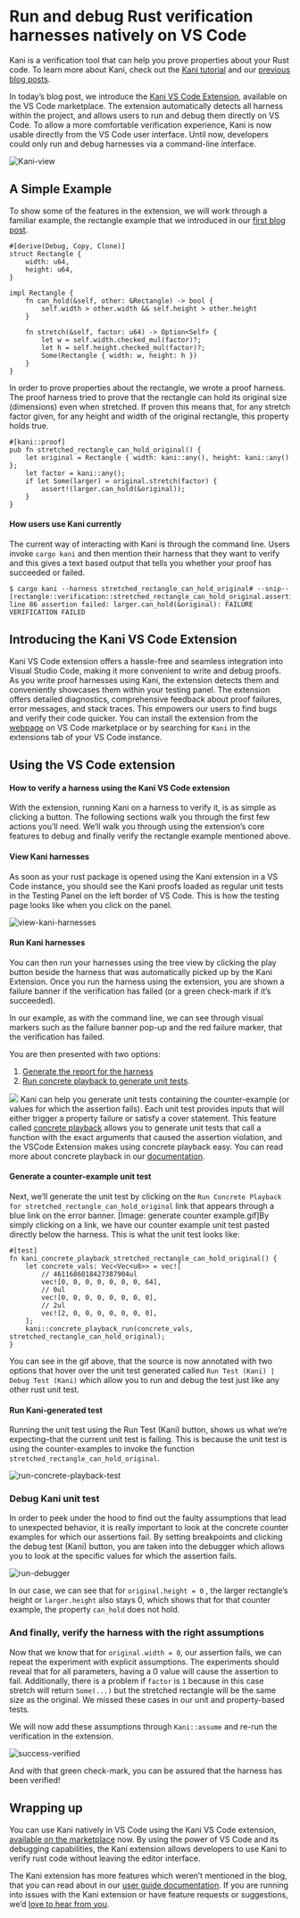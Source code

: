 # Run and debug Rust verification harnesses natively on VS Code

Kani is a verification tool that can help you prove properties about your Rust code. To learn more about Kani, check out the [Kani tutorial](https://model-checking.github.io/kani/kani-tutorial.html) and our [previous blog posts](https://model-checking.github.io/kani-verifier-blog/).

In today’s blog post, we introduce the [Kani VS Code Extension](https://marketplace.visualstudio.com/items?itemName=model-checking.kani-vscode-extension), available on the VS Code marketplace. The extension automatically detects all harness within the project, and allows users to run and debug them directly on VS Code. To allow a more comfortable verification experience, Kani is now usable directly from the VS Code user interface. Until now, developers could only run and debug harnesses via a command-line interface.

![Kani-view](../assets/images/vs-code-images/kani-demo.gif)

## A Simple Example

To show some of the features in the extension, we will work through a familiar example, the rectangle example that we introduced in our [first blog post](https://model-checking.github.io/kani-verifier-blog/2022/05/04/announcing-the-kani-rust-verifier-project.html).

```
#[derive(Debug, Copy, Clone)]
struct Rectangle {
    width: u64,
    height: u64,
}

impl Rectangle {
    fn can_hold(&self, other: &Rectangle) -> bool {
        self.width > other.width && self.height > other.height
    }

    fn stretch(&self, factor: u64) -> Option<Self> {
        let w = self.width.checked_mul(factor)?;
        let h = self.height.checked_mul(factor)?;
        Some(Rectangle { width: w, height: h })
    }
}
```

In order to prove properties about the rectangle, we wrote a proof harness. The proof harness tried to prove that the rectangle can hold its original size (dimensions) even when stretched. If proven this means that, for any stretch factor given, for any height and width of the original rectangle, this property holds true.

```
#[kani::proof]
pub fn stretched_rectangle_can_hold_original() {
    let original = Rectangle { width: kani::any(), height: kani::any() };
    let factor = kani::any();
    if let Some(larger) = original.stretch(factor) {
        assert!(larger.can_hold(&original));
    }
}
```

#### How users use Kani currently

The current way of interacting with Kani is through the command line. Users invoke `cargo kani` and then mention their harness that they want to verify and this gives a text based output that tells you whether your proof has succeeded or failed.

```
$ cargo kani --harness stretched_rectangle_can_hold_original# --snip--
[rectangle::verification::stretched_rectangle_can_hold_original.assertion.1] line 86 assertion failed: larger.can_hold(&original): FAILURE
VERIFICATION FAILED
```

## Introducing the Kani VS Code Extension

Kani VS Code extension offers a hassle-free and seamless integration into Visual Studio Code, making it more convenient to write and debug proofs. As you write proof harnesses using Kani, the extension detects them and conveniently showcases them within your testing panel. The extension offers detailed diagnostics, comprehensive feedback about proof failures, error messages, and stack traces. This empowers our users to find bugs and verify their code quicker. You can install the extension from the [webpage](https://marketplace.visualstudio.com/items?itemName=model-checking.kani-vscode-extension) on VS Code marketplace or by searching for `Kani` in the extensions tab of your VS Code instance.

## Using the VS Code extension

#### How to verify a harness using the Kani VS Code extension

With the extension, running Kani on a harness to verify it, is as simple as clicking a button. The following sections walk you through the first few actions you’ll need. We’ll walk you through using the extension’s core features to debug and finally verify the rectangle example mentioned above.

#### View Kani harnesses

As soon as your rust package is opened using the Kani extension in a VS Code instance, you should see the Kani proofs loaded as regular unit tests in the Testing Panel on the left border of VS Code. This is how the testing page looks like when you click on the panel.

![view-kani-harnesses](../assets/images/vs-code-images/view-kani-harnesses.png)

#### Run Kani harnesses

You can then run your harnesses using the tree view by clicking the play button beside the harness that was automatically picked up by the Kani Extension. Once you run the harness using the extension, you are shown a failure banner if the verification has failed (or a green check-mark if it’s succeeded).

In our example, as with the command line, we can see through visual markers such as the failure banner pop-up and the red failure marker, that the verification has failed.

You are then presented with two options:

1. [Generate the report for the harness](https://github.com/model-checking/kani-vscode-extension/blob/main/docs/user-guide.md#view-trace-report)
2. [Run concrete playback to generate unit tests](https://github.com/model-checking/kani-vscode-extension/blob/main/docs/user-guide.md#use-concrete-playback-to-debug-a-kani-harness).

![](../assets/images/vs-code-images/run-proof.gif)
Kani can help you generate unit tests containing the counter-example (or values for which the assertion fails). Each unit test provides inputs that will either trigger a property failure or satisfy a cover statement. This feature called [concrete playback](https://model-checking.github.io/kani-verifier-blog/2022/09/22/internship-projects-2022-concrete-playback.html) allows you to generate unit tests that call a function with the exact arguments that caused the assertion violation, and the VSCode Extension makes using concrete playback easy. You can read more about concrete playback in our [documentation](https://model-checking.github.io/kani/debugging-verification-failures.html).

#### Generate a counter-example unit test

Next, we’ll generate the unit test by clicking on the `Run Concrete Playback for stretched_rectangle_can_hold_original` link that appears through a blue link on the error banner.
[Image: generate counter example.gif]By simply clicking on a link, we have our counter example unit test pasted directly below the harness. This is what the unit test looks like:

```
#[test]
fn kani_concrete_playback_stretched_rectangle_can_hold_original() {
    let concrete_vals: Vec<Vec<u8>> = vec![
        // 4611686018427387904ul
        vec![0, 0, 0, 0, 0, 0, 0, 64],
        // 0ul
        vec![0, 0, 0, 0, 0, 0, 0, 0],
        // 2ul
        vec![2, 0, 0, 0, 0, 0, 0, 0],
    ];
    kani::concrete_playback_run(concrete_vals, stretched_rectangle_can_hold_original);
}
```

 You can see in the gif above, that the source is now annotated with two options that hover over the unit test generated called  `Run Test (Kani) | Debug Test (Kani)` which allow you to run and debug the test just like any other rust unit test.

#### Run Kani-generated test

Running the unit test using the Run Test (Kani) button, shows us what we’re expecting–that the current unit test is failing. This is because the unit test is using the counter-examples to invoke the function `stretched_rectangle_can_hold_original`.

![run-concrete-playback-test](../assets/images/vs-code-images/run-concrete-playback-test.png)

### Debug Kani unit test

In order to peek under the hood to find out the faulty assumptions that lead to unexpected behavior, it is really important to look at the concrete counter examples for which our assertions fail. By setting breakpoints and clicking the debug test (Kani) button, you are taken into the debugger which allows you to look at the specific values for which the assertion fails.

![run-debugger](../assets/images/vs-code-images/debugger-1.gif)

In our case, we can see that for `original.height = 0` , the larger rectangle’s height or `larger.height` also stays 0, which shows that for that counter example, the property `can_hold`  does not hold.

### And finally, verify the harness with the right assumptions

Now that we know that for `original.width = 0`, our assertion fails, we can repeat the experiment with explicit assumptions.  The experiments should reveal that for all parameters, having a 0 value will cause the assertion to fail. Additionally, there is a problem if `factor` is `1` because in this case stretch will return `Some(...)` but the stretched rectangle will be the same size as the original. We missed these cases in our unit and property-based tests.

We will now add these assumptions through `Kani::assume` and re-run the verification in the extension.

![success-verified](../assets/images/vs-code-images/verifying-rightly.gif)

And with that green check-mark, you can be assured that the harness has been verified!


## Wrapping up

You can use Kani natively in VS Code using the Kani VS Code extension, [available on the marketplace](https://marketplace.visualstudio.com/items?itemName=model-checking.kani-vscode-extension) now. By using the power of VS Code and its debugging capabilities, the Kani extension allows developers to use Kani to verify rust code without leaving the editor interface.

The Kani extension has more features which weren’t mentioned in the blog, that you can read about in our [user guide documentation](https://github.com/model-checking/kani-vscode-extension/blob/main/docs/user-guide.md). If you are running into issues with the Kani extension or have feature requests or suggestions, we’d [love to hear from you](https://github.com/model-checking/kani-vscode-extension/issues).

